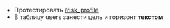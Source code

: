 - Протестировать [/risk_profile](obsidian://open?vault=finch_vault&file=%D0%9F%D1%80%D0%BE%D0%B5%D0%BA%D1%82%D0%B8%D1%80%D0%BE%D0%B2%D0%B0%D0%BD%D0%B8%D0%B5%20%D0%B8%D0%BD%D1%82%D0%B5%D1%80%D1%84%D0%B5%D0%B9%D1%81%D0%B0%2F%D0%A1%D1%82%D1%80%D1%83%D0%BA%D1%82%D1%83%D1%80%D0%B0%20%D0%BA%D0%BE%D0%BC%D0%B0%D0%BD%D0%B4%20%D0%B8%20%D0%BD%D0%B0%D0%B2%D0%B8%D0%B3%D0%B0%D1%86%D0%B8%D0%B8%2F%D0%9A%D0%BE%D0%BC%D0%B0%D0%BD%D0%B4%D0%B0%20Risk%20Profile)
- В таблицу users занести цель и горизонт **текстом**